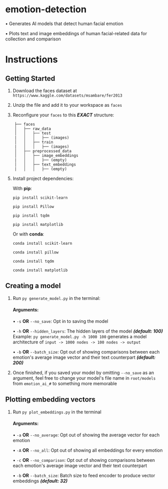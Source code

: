 
# emotion-detection

•	Generates AI models that detect human facial emotion

•	Plots text and image embeddings of human facial-related data for collection and comparison

  

# Instructions
## Getting Started

1. Download the faces dataset at `https://www.kaggle.com/datasets/msambare/fer2013`

  

2. Unzip the file and add it to your workspace as `faces`



3. Reconfigure your `faces` to this ***EXACT*** structure:
   
```
	├── faces
	│   ├── raw_data
	│   │   ├── test
	|   │   │   ├── (images)
	│   │   ├── train
	|   │   │   ├── (images)
	│   ├── preprocessed_data
	│   │   ├── image_embeddings
	|   │   │   ├── (empty)
	│   │   ├── text_embeddings
	|   │   │   ├── (empty)
 ```

5. Install project dependencies:

	With **pip**:
	
	```pip install scikit-learn```
	
	```pip install Pillow```
	
	```pip install tqdm```
	
	```pip install matplotlib```
	
	Or with **conda**:
	
	```conda install scikit-learn```
	
	```conda install pillow```
	
	```conda install tqdm```
	
	```conda install matplotlib```

## Creating a model

1. Run `py generate_model.py` in the terminal:

	#### Arguments:
	•	`-s` **OR** `--no_save`: Opt in to saving the model
	
	•	`-h` **OR** `--hidden_layers`: The hidden layers of the model ***(default: 100)***
		Example: `py generate_model.py -h 1000 100` generates a model architecture of `input -> 1000 nodes -> 100 nodes -> output`
	
	•	`-b` **OR** `--batch_size`: Opt out of showing comparisons between each emotion's average image vector and their text counterpart ***(default: 200)***


3. Once finished, if you saved your model by omitting `--no_save` as an argument, feel free to change your model's file name in `root/models` from `emotion_ai_#` to something more memorable

## Plotting embedding vectors

1. Run `py plot_embeddings.py` in the terminal

	#### Arguments:
	•	`-a` **OR** `--no_average`: Opt out of showing the average vector for each emotion
	
	•	`-A` **OR** `--no_all`: Opt out of showing all embeddings for every emotion
	
	•	`-c` **OR** `--no_comparison`: Opt out of showing comparisons between each emotion's average image vector and their text counterpart

	•	`-b` **OR** `--batch_size`: Batch size to feed encoder to produce vector embeddings ***(default: 32)***
